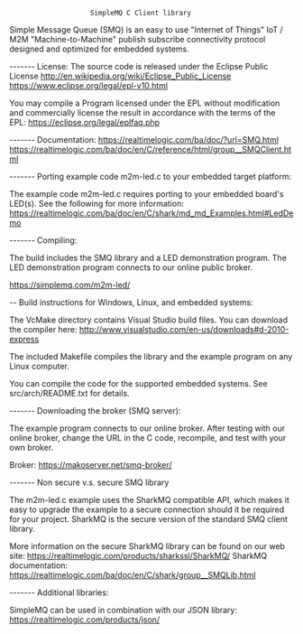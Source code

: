 

                        SimpleMQ C Client library

Simple Message Queue (SMQ) is an easy to use "Internet of Things" IoT
/ M2M "Machine-to-Machine" publish subscribe connectivity protocol
designed and optimized for embedded systems.


------- License:
The source code is released under the Eclipse Public License
http://en.wikipedia.org/wiki/Eclipse_Public_License
https://www.eclipse.org/legal/epl-v10.html

You may compile a Program licensed under the EPL without modification
and commercially license the result in accordance with the terms of
the EPL: https://eclipse.org/legal/eplfaq.php


------- Documentation:
https://realtimelogic.com/ba/doc/?url=SMQ.html
https://realtimelogic.com/ba/doc/en/C/reference/html/group__SMQClient.html


------- Porting example code m2m-led.c to your embedded target platform:

The example code m2m-led.c requires porting to your embedded board's
LED(s). See the following for more information:
https://realtimelogic.com/ba/doc/en/C/shark/md_md_Examples.html#LedDemo


------- Compiling:

The build includes the SMQ library and a LED demonstration
program. The LED demonstration program connects to our online public
broker.

https://simplemq.com/m2m-led/

-- Build instructions for Windows, Linux, and embedded systems:

The VcMake directory contains Visual Studio build files. You can
download the compiler here:
http://www.visualstudio.com/en-us/downloads#d-2010-express

The included Makefile compiles the library and the example program on
any Linux computer.

You can compile the code for the supported embedded systems. See
src/arch/README.txt for details.

------- Downloading the broker (SMQ server):

The example program connects to our online broker. After testing with
our online broker, change the URL in the C code, recompile, and test
with your own broker.

Broker: https://makoserver.net/smq-broker/


------- Non secure v.s. secure SMQ library

The m2m-led.c example uses the SharkMQ compatible API, which makes it
easy to upgrade the example to a secure connection should it be
required for your project. SharkMQ is the secure version of the
standard SMQ client library.

More information on the secure SharkMQ library can be found on our web site:
https://realtimelogic.com/products/sharkssl/SharkMQ/
SharkMQ documentation:
https://realtimelogic.com/ba/doc/en/C/shark/group__SMQLib.html

------- Additional libraries:

SimpleMQ can be used in combination with our JSON library:
https://realtimelogic.com/products/json/
